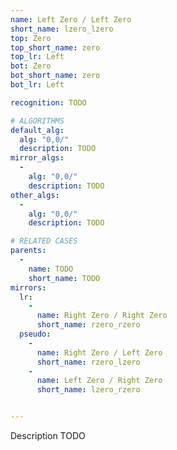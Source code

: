 ```yaml
---
name: Left Zero / Left Zero
short_name: lzero_lzero
top: Zero
top_short_name: zero
top_lr: Left
bot: Zero
bot_short_name: zero
bot_lr: Left

recognition: TODO

# ALGORITHMS
default_alg:
  alg: "0,0/"
  description: TODO
mirror_algs:
  -
    alg: "0,0/"
    description: TODO
other_algs:
  -
    alg: "0,0/"
    description: TODO

# RELATED CASES
parents:
  -
    name: TODO
    short_name: TODO
mirrors:
  lr:
    -
      name: Right Zero / Right Zero
      short_name: rzero_rzero
  pseudo:
    -
      name: Right Zero / Left Zero
      short_name: rzero_lzero
    -
      name: Left Zero / Right Zero
      short_name: lzero_rzero


---
```


Description TODO

